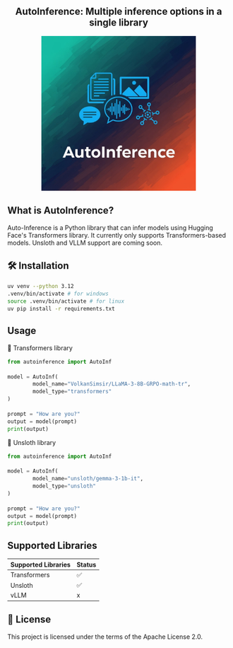 
<div align="center">
<h2>
    AutoInference: Multiple inference options in a single library
</h2>
<img width="350" alt="teaser" src="assets\logo.jpeg">
</div>



## What is AutoInference?
Auto-Inference is a Python library that can infer models using Hugging Face's Transformers library. It currently only supports Transformers-based models. Unsloth and VLLM support are coming soon.


## 🛠️ Installation

```bash
uv venv --python 3.12
.venv/bin/activate # for windows
source .venv/bin/activate # for linux
uv pip install -r requirements.txt
```

## Usage

🤗 Transformers library
```python
from autoinference import AutoInf

model = AutoInf(
        model_name="VolkanSimsir/LLaMA-3-8B-GRPO-math-tr", 
        model_type="transformers"
)

prompt = "How are you?"
output = model(prompt)
print(output)
```

🚀 Unsloth library
```python
from autoinference import AutoInf

model = AutoInf(
        model_name="unsloth/gemma-3-1b-it", 
        model_type="unsloth"
)

prompt = "How are you?"
output = model(prompt)
print(output)
```
## Supported Libraries

| Supported Libraries |  Status   
|----------------------|---|
| Transformers                 | ✅ 
| Unsloth                 | ✅
| vLLM              | x 

 

## 📜 License

This project is licensed under the terms of the Apache License 2.0.